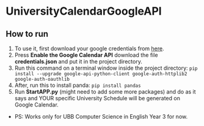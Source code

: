 # UniversityCalendarGoogleAPI

## How to run

1. To use it, first download your google credentials from [here](https://developers.google.com/calendar/quickstart/python).
2. Press **Enable the Google Calendar API** download the file **credentials.json** and put it in the project directory.
3. Run this command on a terminal window inside the project directory: `pip install --upgrade google-api-python-client google-auth-httplib2 google-auth-oauthlib`
4. After, run this to install panda: `pip install pandas`
5. Run **StartAPP.py** (might need to add some more packages) and do as it says and YOUR specific University Schedule will be generated on Google Calendar.

* PS: Works only for UBB Computer Science in English Year 3 for now.